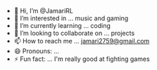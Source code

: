 - 👋 Hi, I’m @JamariRL
- 👀 I’m interested in ... music and gaming
- 🌱 I’m currently learning ... coding
- 💞️ I’m looking to collaborate on ... projects
- 📫 How to reach me ... jamari2759@gmail.com
- 😄 Pronouns: ...
- ⚡ Fun fact: ... I'm really good at fighting games

<!---
JamariRL/JamariRL is a ✨ special ✨ repository because its `README.md` (this file) appears on your GitHub profile.
You can click the Preview link to take a look at your changes.
--->
